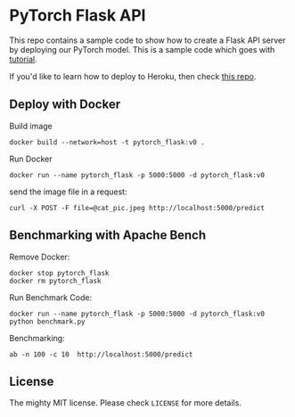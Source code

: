 # PyTorch Flask API

This repo contains a sample code to show how to create a Flask API server by deploying our PyTorch model. This is a sample code which goes with [tutorial](https://pytorch.org/tutorials/intermediate/flask_rest_api_tutorial.html).

If you'd like to learn how to deploy to Heroku, then check [this repo](https://github.com/avinassh/pytorch-flask-api-heroku).

## Deploy with Docker

Build image

    docker build --network=host -t pytorch_flask:v0 .

Run Docker

    docker run --name pytorch_flask -p 5000:5000 -d pytorch_flask:v0

send the image file in a request:

    curl -X POST -F file=@cat_pic.jpeg http://localhost:5000/predict


## Benchmarking with Apache Bench

Remove Docker:

    docker stop pytorch_flask
    docker rm pytorch_flask

Run Benchmark Code:

    docker run --name pytorch_flask -p 5000:5000 -d pytorch_flask:v0 python benchmark.py

Benchmarking:

    ab -n 100 -c 10  http://localhost:5000/predict

## License

The mighty MIT license. Please check `LICENSE` for more details.

